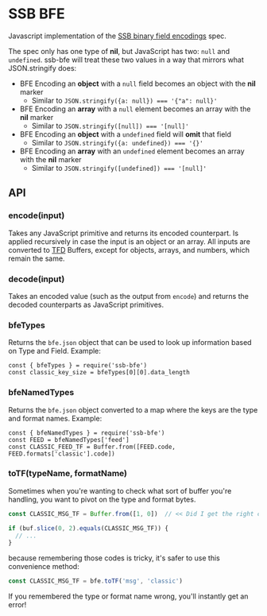<!--
SPDX-FileCopyrightText: 2021 Anders Rune Jensen

SPDX-License-Identifier: CC0-1.0
-->

# SSB BFE

Javascript implementation of the [SSB binary field encodings] spec.

The spec only has one type of **nil**, but JavaScript has two: `null` and
`undefined`. ssb-bfe will treat these two values in a way that mirrors what
JSON.stringify does:

- BFE Encoding an **object** with a `null` field becomes an object with the
**nil** marker
  - Similar to `JSON.stringify({a: null}) === '{"a": null}'`
- BFE Encoding an **array** with a `null` element becomes an array with the
**nil** marker
  - Similar to `JSON.stringify([null]) === '[null]'`
- BFE Encoding an **object** with a `undefined` field will **omit** that field
  - Similar to `JSON.stringify({a: undefined}) === '{}'`
- BFE Encoding an **array** with an `undefined` element becomes an array with
the **nil** marker
  - Similar to `JSON.stringify([undefined]) === '[null]'`

## API

### encode(input)

Takes any JavaScript primitive and returns its encoded counterpart. Is applied
recursively in case the input is an object or an array. All inputs are converted
to [TFD] Buffers, except for objects, arrays, and numbers, which remain the
same.

### decode(input)

Takes an encoded value (such as the output from `encode`) and returns the
decoded counterparts as JavaScript primitives.

### bfeTypes

Returns the `bfe.json` object that can be used to look up information
based on Type and Field. Example:

```
const { bfeTypes } = require('ssb-bfe')
const classic_key_size = bfeTypes[0][0].data_length
```

### bfeNamedTypes

Returns the `bfe.json` object converted to a map where the keys are
the type and format names. Example:

```
const { bfeNamedTypes } = require('ssb-bfe')
const FEED = bfeNamedTypes['feed']
const CLASSIC_FEED_TF = Buffer.from([FEED.code, FEED.formats['classic'].code])
```

### toTF(typeName, formatName)

Sometimes when you're wanting to check what sort of buffer you're handling, you want
to pivot on the type and format bytes.

```js
const CLASSIC_MSG_TF = Buffer.from([1, 0])  // << Did I get the right codes?

if (buf.slice(0, 2).equals(CLASSIC_MSG_TF)) {
  // ...
}
```

because remembering those codes is tricky, it's safer to use this convenience method:
```js
const CLASSIC_MSG_TF = bfe.toTF('msg', 'classic')
```

If you remembered the type or format name wrong, you'll instantly get an error!



[ssb binary field encodings]: https://github.com/ssb-ngi-pointer/ssb-binary-field-encodings-spec
[TFD]: https://github.com/ssbc/envelope-spec/blob/master/encoding/tfk.md

